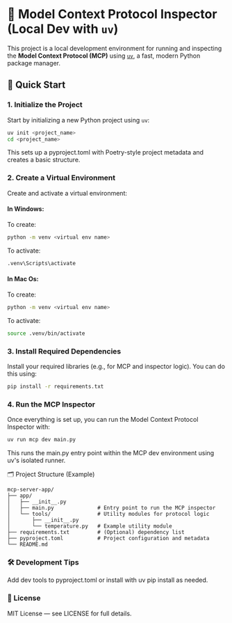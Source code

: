 # 🧠 Model Context Protocol Inspector (Local Dev with `uv`)

This project is a local development environment for running and inspecting the **Model Context Protocol (MCP)** using [`uv`](https://github.com/astral-sh/uv), a fast, modern Python package manager.

## 🚀 Quick Start

### 1. Initialize the Project

Start by initializing a new Python project using `uv`:

```bash
uv init <project_name>
cd <project_name>
```

This sets up a pyproject.toml with Poetry-style project metadata and creates a basic structure.

### 2. Create a Virtual Environment

Create and activate a virtual environment:

#### In Windows:
To create:
```bash
python -m venv <virtual env name>
```

To activate:
```bash
.venv\Scripts\activate
```

#### In Mac Os:

To create:
```bash
python -m venv <virtual env name>
```

To activate:

```bash
source .venv/bin/activate
```

### 3. Install Required Dependencies
Install your required libraries (e.g., for MCP and inspector logic). You can do this using:

```bash
pip install -r requirements.txt
```

### 4. Run the MCP Inspector
Once everything is set up, you can run the Model Context Protocol Inspector with:

```bash
uv run mcp dev main.py
```
This runs the main.py entry point within the MCP dev environment using uv's isolated runner.

🗂️ Project Structure (Example)
```text
mcp-server-app/
├── app/
│   ├── __init__.py
│   ├── main.py              # Entry point to run the MCP inspector
│   └── tools/               # Utility modules for protocol logic
│       ├── __init__.py
│       └── temperature.py   # Example utility module
├── requirements.txt         # (Optional) dependency list
├── pyproject.toml           # Project configuration and metadata
└── README.md
```

### 🛠 Development Tips

Add dev tools to pyproject.toml or install with uv pip install as needed.

### 📄 License
MIT License — see LICENSE for full details.
